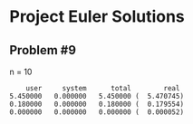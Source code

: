 # Project Euler Solutions #

## Problem #9

  n = 10

        user     system      total        real
    5.450000   0.000000   5.450000 (  5.470745)
    0.180000   0.000000   0.180000 (  0.179554)
    0.000000   0.000000   0.000000 (  0.000052)
